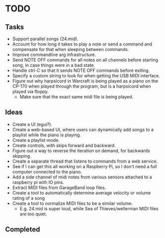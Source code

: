 # TODO

## Tasks
* Support parallel songs (24.mid).
* Account for how long it takes to play a note or send a command and compensate
  for that when sleeping between commands.
* Improve commandline arg infrastructure.
* Send NOTE OFF commands for all notes on all channels before starting song,
  in case things were in a bad state.
* Handle ctrl-C so that it sends NOTE OFF commands before exiting.
* Specify a custom string to look for when getting the USB MIDI interface.
* Figure out why harpsicord in Warcraft is being played as a piano on the CP-170
  when played through the program, but is a harpsicord when played via floppy.
  * Make sure that the exact same midi file is being played.

## Ideas
* Create a UI (egui?).
* Create a web-based UI, where users can dynamically add songs to a playlist
  while the piano is playing.
* Create a playlist mode.
* Create controls, with skips forward and backward.
* Figure out a way to reverse the iteration on demand, for backwards skipping.
* Create a separate thread that listens to commands from a web service.
* See if I can get this all working on a Raspberry Pi, so I don't need a full
  computer connected to the piano.
* Add a side channel of midi notes from various sensors attached to a raspberry
  pi with IO pins.
* Extract MIDI files from GarageBand loop files.
* Create a tool to automatically determine average velocity or volume rating of
  a song
* Create a tool to normalize MIDI files to be a similar volume.
  * E.g. 24.mid is super loud, while Sea of Thieves/wellerman MIDI files are too
    quiet.

## Completed

